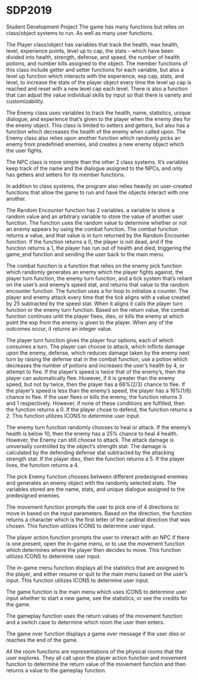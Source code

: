 # SDP2019
Student Development Project
The game has many functions but relies on class/object systems to run. As well as many user functions.

The Player class/object has variables that track the health, max health, level, experience points, level up to cap, the stats – which have been divided into health, strength, defense, and speed, the number of health potions, and number kills assigned to the object. The member functions of this class include getter and setter functions for each variable, but also a level up function which interacts with the experience, exp cap, stats, and level, to increase the stats of the player object every time the level up cap is reached and reset with a new level cap each level. There is also a function that can adjust the value individual skills by input so that there is variety and customizability.

The Enemy class uses variables to track the health, name,  statistics, unique dialogue, and experience that’s given to the player when the enemy dies for the enemy object. This class is limited to setters and getters, but also has a function which decreases the health of the enemy when called upon. The Enemy class also relies upon another function which randomly picks an enemy from predefined enemies, and creates a new enemy object which the user fights.

The NPC class is more simple than the other 2 class systems. It’s variables keep track of the name and the dialogue assigned to the NPCs, and only has getters and setters for its member functions.

In addition to class systems, the program also relies heavily on user-created functions that allow the game to run and have the objects interact with one another.

The Random Encounter function has 2 variables. a variable to store a random value and an arbitrary variable to store the value of another user function. The function uses the random value to determine whether or not an enemy appears by using the combat function. The combat function returns a value, and that value is in turn returned by the Random Encounter function. If the function returns a 0, the player is not dead, and if the function returns a 1, the player has run out of health and died, triggering the game_end function and sending the user back to the main menu.

The combat function is a function that relies on the enemy pick function which randomly generates an enemy which the player fights against, the player turn function, the enemy turn function, and a tick system that’s reliant on the user’s and enemy’s speed stat, and returns that value to the random encounter function. The function uses a for loop to initialize a counter. The player and enemy attack every time that the tick aligns with a value created by 25 subtracted by the speed stat. When it aligns it calls the player turn function or the enemy turn function. Based on the return value, the combat function continues until the player flees, dies, or kills the enemy at which point the exp from the enemy is given to the player. When any of the outcomes occur, it returns an integer value.

The player turn function gives the player four options, each of which consumes a turn. The player can choose to attack, which inflicts damage upon the enemy, defense, which reduces damage taken by the enemy next turn by raising the defense stat in the combat function, use a potion which decreases the number of potions and increases the user’s health by 4, or attempt to flee. If the player’s speed is twice that of the enemy’s, then the player can automatically flee. However, if it is greater than the enemy speed, but not by twice, then the player has a 66%(2/3) chance to flee. If the player’s speed is less than the enemy’s speed, the player has a 16%(1/6) chance to flee. If the user flees or kills the enemy, the function returns 3 and 1 respectively. However, if none of these conditions are fulfilled, then the function returns a 0. If the player chose to defend, the function returns a 2. This function utilizes ICONS to determine user input.

The enemy turn function randomly chooses to heal or attack. If the enemy’s health is below 10, then the enemy has a 25% chance to heal 4 health. However, the Enemy can still choose to attack. The attack damage is universally controlled by the object’s strength stat. The damage is calculated by the defending defense stat subtracted by the attacking strength stat.  If the player dies, then the function returns a 5. If the player lives, the function returns a 4.

The pick Enemy function chooses between different predesigned enemies and generates an enemy object with the randomly selected stats. The variables stored are the name, stats, and unique dialogue assigned to the predesigned enemies.

The movement function prompts the user to pick one of 4 directions to move in based on the input parameters. Based on the direction, the function returns a character which is the first letter of the cardinal direction that was chosen. This function utilizes ICONS to determine user input.

The player action function prompts the user to interact with an NPC if there is one present, open the in-game menu, or to use the movement function which determines where the player then decides to move. This function utilizes ICONS to determine user input.

The in-game menu function displays all the statistics that are assigned to the player, and either resume or quit to the main menu based on the user’s input. This function utilizes ICONS to determine user input.

The game function is the main menu which uses ICONS to determine user input whether to start a new game, see the statistics, or see the credits for the game.

The gameplay function uses the return values of the movement function and a switch case to determine which room the user then enters.

The game over function displays a game over message if the user dies or reaches the end of the game.

All the room functions are representations of the physical rooms that the user explores. They all call upon the player action function and movement function to determine the return value of the movement function and then returns a value to the gameplay function.
